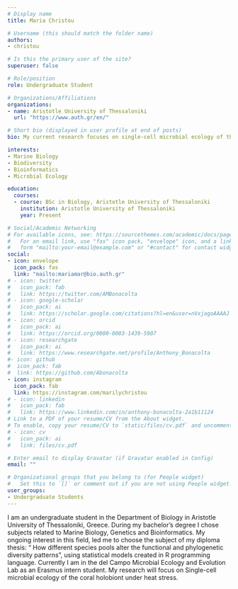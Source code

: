 ```yaml
---
# Display name
title: Maria Christou

# Username (this should match the folder name)
authors:
- christou

# Is this the primary user of the site?
superuser: false

# Role/position
role: Undergraduate Student

# Organizations/Affiliations
organizations:
- name: Aristotle University of Thessaloniki
  url: "https://www.auth.gr/en/"

# Short bio (displayed in user profile at end of posts)
bio: My current research focuses on single-cell microbial ecology of the coral holobiont under heat stress.

interests:
- Marine Biology
- Biodiversity
- Bioinformatics
- Microbial Ecology

education:
  courses:
  - course: BSc in Biology, Aristotle University of Thessaloniki
    institution: Aristotle University of Thessaloniki
    year: Present

# Social/Academic Networking
# For available icons, see: https://sourcethemes.com/academic/docs/page-builder/#icons
#   For an email link, use "fas" icon pack, "envelope" icon, and a link in the
#   form "mailto:your-email@example.com" or "#contact" for contact widget.
social:
- icon: envelope
  icon_pack: fas
  link: "mailto:mariamar@bio.auth.gr"
# - icon: twitter
#   icon_pack: fab
#   link: https://twitter.com/AMBonacolta
# - icon: google-scholar
#   icon_pack: ai
#   link: https://scholar.google.com/citations?hl=en&user=nVxjagoAAAAJ
# - icon: orcid
#   icon_pack: ai
#   link: https://orcid.org/0000-0003-1439-5907
# - icon: researchgate
#   icon_pack: ai
#   link: https://www.researchgate.net/profile/Anthony_Bonacolta
#- icon: github
#  icon_pack: fab
#  link: https://github.com/Abonacolta
- icon: instagram
  icon_pack: fab
  link: https://instagram.com/marilychristou
# - icon: linkedin
#   icon_pack: fab
#   link: https://www.linkedin.com/in/anthony-bonacolta-2a1b11124
# Link to a PDF of your resume/CV from the About widget.
# To enable, copy your resume/CV to `static/files/cv.pdf` and uncomment the lines below.
# - icon: cv
#   icon_pack: ai
#   link: files/cv.pdf

# Enter email to display Gravatar (if Gravatar enabled in Config)
email: ""

# Organizational groups that you belong to (for People widget)
#   Set this to `[]` or comment out if you are not using People widget.
user_groups:
- Undergraduate Students
---
```


I am an undergraduate student in the Department of Biology in Aristotle University of Thessaloniki, Greece. During my bachelor’s degree I chose subjects related to Marine Biology, Genetics and Bioinformatics. My ongoing interest in this field, led me to choose the subject of my diploma thesis: “ How different species pools alter the functional and phylogenetic diversity patterns”, using statistical models created in R programming language. Currently I am in the del Campo Microbial Ecology and Evolution Lab as an Erasmus intern student. My research will focus on Single-cell microbial ecology of the coral holobiont under heat stress.
